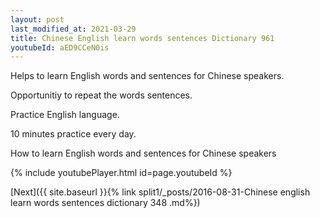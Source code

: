 ```yaml
---
layout: post
last_modified_at: 2021-03-29
title: Chinese English learn words sentences Dictionary 961 
youtubeId: aED9CCeN0is
---
```

 
 
Helps to learn English words and sentences for Chinese speakers.

Opportunitiy to repeat the words sentences. 

Practice English language. 
 
10 minutes practice every day. 
 
How to learn English words and sentences for Chinese speakers 
 
{% include youtubePlayer.html id=page.youtubeId %}
 
 
[Next]({{ site.baseurl }}{% link  split1/_posts/2016-08-31-Chinese english learn words sentences dictionary 348 .md%})
 
